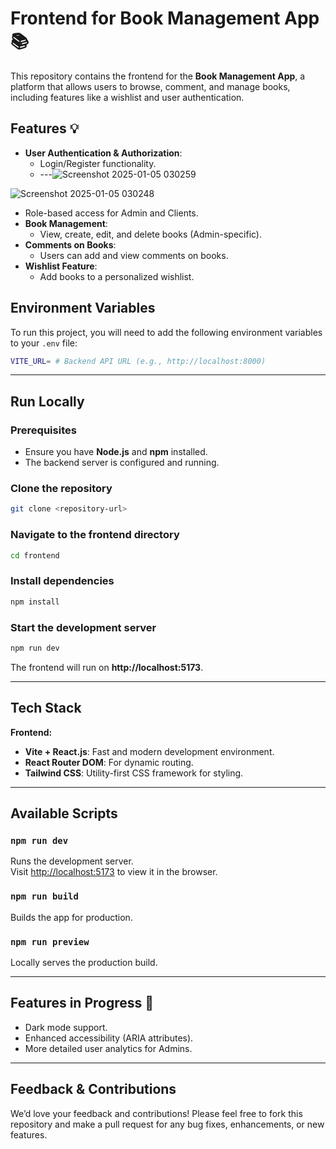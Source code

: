
# Frontend for Book Management App 📚

This repository contains the frontend for the **Book Management App**, a platform that allows users to browse, comment, and manage books, including features like a wishlist and user authentication.

## Features 💡

- **User Authentication & Authorization**: 
  - Login/Register functionality.
  - ---![Screenshot 2025-01-05 030259](https://github.com/user-attachments/assets/27148e58-50a2-4b68-87a9-08020ffdc41a)

![Screenshot 2025-01-05 030248](https://github.com/user-attachments/assets/dce05c97-4b3a-411b-9b1b-1d3568a96440)
  - Role-based access for Admin and Clients.
- **Book Management**: 
  - View, create, edit, and delete books (Admin-specific).
- **Comments on Books**: 
  - Users can add and view comments on books.
- **Wishlist Feature**: 
  - Add books to a personalized wishlist.

## Environment Variables

To run this project, you will need to add the following environment variables to your `.env` file:

```bash
VITE_URL= # Backend API URL (e.g., http://localhost:8000)
```

---

## Run Locally

### Prerequisites
- Ensure you have **Node.js** and **npm** installed.
- The backend server is configured and running.

### Clone the repository

```bash
git clone <repository-url>
```

### Navigate to the frontend directory

```bash
cd frontend
```

### Install dependencies

```bash
npm install
```

### Start the development server

```bash
npm run dev
```

The frontend will run on **http://localhost:5173**.

---

## Tech Stack

**Frontend:**
- **Vite + React.js**: Fast and modern development environment.
- **React Router DOM**: For dynamic routing.
- **Tailwind CSS**: Utility-first CSS framework for styling.

---

## Available Scripts

### `npm run dev`
Runs the development server.  
Visit [http://localhost:5173](http://localhost:5173) to view it in the browser.

### `npm run build`
Builds the app for production.

### `npm run preview`
Locally serves the production build.

---

## Features in Progress 🚧
- Dark mode support.
- Enhanced accessibility (ARIA attributes).
- More detailed user analytics for Admins.

---

## Feedback & Contributions

We’d love your feedback and contributions! Please feel free to fork this repository and make a pull request for any bug fixes, enhancements, or new features.
